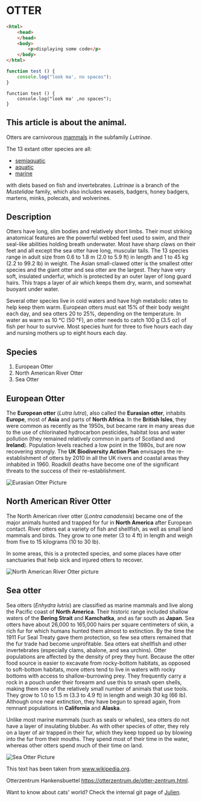 # OTTER

```html
<html>
    <head>
    </head>
    <body>
        <p>displaying some code</p>
    </body>
</html>
```

```javascript
function test () {
    console.log("look ma', no spaces");
}
```

```
function test () {
    console.log("look ma' ,no spaces");
}
```

## This article is about the animal.

Otters are carnivorous [mammals][mammals page] in the subfamily _Lutrinae_.  

The 13 extant otter species are all:
* [semiaquatic][semaqua]
* [aquatic][aqua]
* [marine][mar]

with diets based on fish and invertebrates. _Lutrinae_ is a branch of the _Mustelidae_ family, which also includes weasels, badgers, honey badgers, martens, minks, polecats, and wolverines. 

## Description

Otters have long, slim bodies and relatively short limbs. Their most striking anatomical features are the powerful webbed feet used to swim, and their seal-like abilities holding breath underwater. Most have sharp claws on their feet and all except the sea otter have long, muscular tails. The 13 species range in adult size from 0.6 to 1.8 m (2.0 to 5.9 ft) in length and 1 to 45 kg (2.2 to 99.2 lb) in weight. The Asian small-clawed otter is the smallest otter species and the giant otter and sea otter are the largest. They have very soft, insulated underfur, which is protected by an outer layer of long guard hairs. This traps a layer of air which keeps them dry, warm, and somewhat buoyant under water.

Several otter species live in cold waters and have high metabolic rates to help keep them warm. European otters must eat 15% of their body weight each day, and sea otters 20 to 25%, depending on the temperature. In water as warm as 10 °C (50 °F), an otter needs to catch 100 g (3.5 oz) of fish per hour to survive. Most species hunt for three to five hours each day and nursing mothers up to eight hours each day. 

## Species

1. European Otter
2. North American River Otter
3. Sea Otter

## European Otter

The **European otter** (_Lutra lutra_), also called the **Eurasian otter**, inhabits **Europe**, most of **Asia** and parts of **North Africa**. In the **British Isles**, they were common as recently as the 1950s, but became rare in many areas due to the use of chlorinated hydrocarbon pesticides, habitat loss and water pollution (they remained relatively common in parts of Scotland and **Ireland**). Population levels reached a low point in the 1980s, but are now recovering strongly. The **UK Biodiversity Action Plan** envisages the re-establishment of otters by 2010 in all the UK rivers and coastal areas they inhabited in 1960. Roadkill deaths have become one of the significant threats to the success of their re-establishment. 

![Eurasian Otter Picture](https://upload.wikimedia.org/wikipedia/commons/b/b7/Otter_in_Southwold.jpg)  

## North American River Otter

The North American river otter (_Lontra canadensis_) became one of the major animals hunted and trapped for fur in **North America** after European contact. River otters eat a variety of fish and shellfish, as well as small land mammals and birds. They grow to one meter (3 to 4 ft) in length and weigh from five to 15 kilograms (10 to 30 lb).

In some areas, this is a protected species, and some places have otter sanctuaries that help sick and injured otters to recover. 

![North American River Otter picture](https://upload.wikimedia.org/wikipedia/commons/8/82/LutraCanadensis_fullres.jpg)  

## Sea otter

Sea otters (_Enhydra lutris_) are classified as marine mammals and live along the Pacific coast of **North America**. Their historic range included shallow waters of the **Bering Strait** and **Kamchatka**, and as far south as **Japan**. Sea otters have about 26,000 to 165,000 hairs per square centimeters of skin, a rich fur for which humans hunted them almost to extinction. By the time the 1911 Fur Seal Treaty gave them protection, so few sea otters remained that the fur trade had become unprofitable. Sea otters eat shellfish and other invertebrates (especially clams, abalone, and sea urchins). Otter populations are affected by the density of prey they hunt. Because the otter food source is easier to excavate from rocky-bottom habitats, as opposed to soft-bottom habitats, more otters tend to live in waters with rocky bottoms with access to shallow-burrowing prey. They frequently carry a rock in a pouch under their forearm and use this to smash open shells, making them one of the relatively small number of animals that use tools. They grow to 1.0 to 1.5 m (3.3 to 4.9 ft) in length and weigh 30 kg (66 lb). Although once near extinction, they have begun to spread again, from remnant populations in **California** and **Alaska**.

Unlike most marine mammals (such as seals or whales), sea otters do not have a layer of insulating blubber. As with other species of otter, they rely on a layer of air trapped in their fur, which they keep topped up by blowing into the fur from their mouths. They spend most of their time in the water, whereas other otters spend much of their time on land. 

![Sea Otter Picture](https://upload.wikimedia.org/wikipedia/commons/0/02/Sea_Otter_%28Enhydra_lutris%29_%2825169790524%29_crop.jpg)

[mammals page]: https://en.wikipedia.org/wiki/Mammal

[semaqua]: https://en.wikipedia.org/wiki/List_of_semiaquatic_tetrapods

[aqua]: https://en.wikipedia.org/wiki/Aquatic_animal

[mar]: https://en.wikipedia.org/wiki/Marine_ecosystem

This text has been taken from www.wikipedia.org.

Otterzentrum Hankensbuettel 
<https://otterzentrum.de/otter-zentrum.html>.

Want to know about cats' world? Check the internal git page of [Julien](../../../julien).
